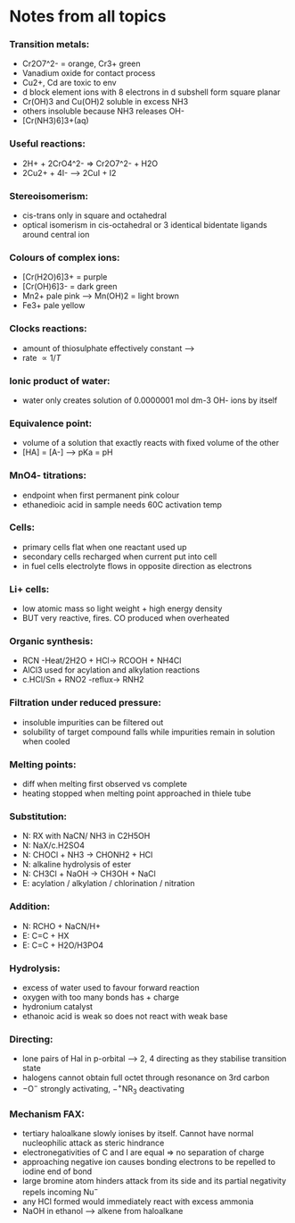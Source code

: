 # Notes from all topics

### Transition metals:
- Cr2O7^2- = orange, Cr3+ green
- Vanadium oxide for contact process
- Cu2+, Cd are toxic to env
- d block element ions with 8 electrons in d subshell form square planar
- Cr(OH)3 and Cu(OH)2 soluble in excess NH3
- others insoluble because NH3 releases OH-
- [Cr(NH3)6]3+(aq)

### Useful reactions:
- 2H+ + 2CrO4^2- => Cr2O7^2- + H2O
- 2Cu2+ + 4I- --> 2CuI + I2

### Stereoisomerism:
- cis-trans only in square and octahedral
- optical isomerism in cis-octahedral or 3 identical bidentate ligands around central ion

### Colours of complex ions:
- [Cr(H2O)6]3+ = purple
- [Cr(OH)6]3- = dark green
- Mn2+ pale pink --> Mn(OH)2 = light brown
- Fe3+ pale yellow

### Clocks reactions:
- amount of thiosulphate effectively constant -->
- rate $\propto 1/T$

### Ionic product of water:
- water only creates solution of 0.0000001 mol dm-3 OH- ions by itself

### Equivalence point:
- volume of a solution that exactly reacts with fixed volume of the other
- [HA] = [A-] --> pKa = pH

### MnO4- titrations:
- endpoint when first permanent pink colour
- ethanedioic acid in sample needs 60C activation temp

### Cells:
- primary cells flat when one reactant used up
- secondary cells recharged when current put into cell
- in fuel cells electrolyte flows in opposite direction as electrons

### Li+ cells:
- low atomic mass so light weight + high energy density
- BUT very reactive, fires. CO produced when overheated

### Organic synthesis:
- RCN -Heat/2H2O + HCl-> RCOOH + NH4Cl
- AlCl3 used for acylation and alkylation reactions
- c.HCl/Sn + RNO2 -reflux-> RNH2

### Filtration under reduced pressure:
- insoluble impurities can be filtered out
- solubility of target compound falls while impurities remain in solution when cooled

### Melting points:
- diff when melting first observed vs complete
- heating stopped when melting point approached in thiele tube

### Substitution:
- N: RX with NaCN/ NH3 in C2H5OH
- N: NaX/c.H2SO4
- N: CHOCl + NH3 -> CHONH2 + HCl
- N: alkaline hydrolysis of ester
- N: CH3Cl + NaOH -> CH3OH + NaCl
- E: acylation / alkylation / chlorination / nitration

### Addition:
- N: RCHO + NaCN/H+
- E: C=C + HX
- E: C=C + H2O/H3PO4

### Hydrolysis:
- excess of water used to favour forward reaction
- oxygen with too many bonds has $+$ charge
- hydronium catalyst
- ethanoic acid is weak so does not react with weak base

### Directing:
- lone pairs of Hal in p-orbital --> 2, 4 directing as they stabilise transition state
- halogens cannot obtain full octet through resonance on 3rd carbon
- $\mathrm{-O^-}$ strongly activating, $\mathrm{-^+NR_3}$ deactivating

### Mechanism FAX:
- tertiary haloalkane slowly ionises by itself. Cannot have normal nucleophilic attack as steric hindrance
- electronegativities of C and I are equal $\Rightarrow$ no separation of charge
- approaching negative ion causes bonding electrons to be repelled to iodine end of bond
- large bromine atom hinders attack from its side and its partial negativity repels incoming $\mathrm{Nu^-}$
- any HCl formed would immediately react with excess ammonia
- NaOH in ethanol --> alkene from haloalkane

